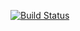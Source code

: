 [![Build Status](https://travis-ci.org/KubaZ/spa-admin-bootstrap)](https://travis-ci.org/KubaZ/spa-admin-bootstrap)
